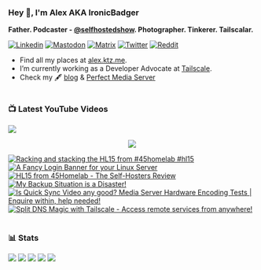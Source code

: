 ### Hey 👋, I'm Alex AKA IronicBadger

**Father. Podcaster - [@selfhostedshow](https://selfhosted.show/). Photographer. Tinkerer. Tailscalar.**

[![Linkedin](https://img.shields.io/badge/LinkedIn-0077B5?style=for-the-badge&logo=linkedin&logoColor=white)](https://www.linkedin.com/in/alex-kretzschmar)
[![Mastodon](https://img.shields.io/badge/-MASTODON-%232B90D9?style=for-the-badge&logo=mastodon&logoColor=white)](https://techhub.social/@ironicbadger)
[![Matrix](https://img.shields.io/badge/matrix-000000?style=for-the-badge&logo=Matrix&logoColor=white)](https://matrix.to/#/#self-hosted:matrix.org)
[![Twitter](https://img.shields.io/badge/Twitter-1DA1F2?style=for-the-badge&logo=twitter&logoColor=white)](https://twitter.com/IronicBadger)
[![Reddit](https://img.shields.io/badge/Reddit-FF4500?style=for-the-badge&logo=reddit&logoColor=white)](https://www.reddit.com/user/Ironicbadger)

- Find all my places at [alex.ktz.me](https://alex.ktz.me).
- I’m currently working as a Developer Advocate at [Tailscale](https://tailscale.com/).
- Check my 🖋 [blog](http://blog.ktz.me/) & [Perfect Media Server](https://perfectmediaserver.com/)

#

### 📺  Latest YouTube Videos
[<img src="https://custom-icon-badges.demolab.com/badge/-Subscribe%20For%20More-red?style=for-the-badge&logo=video&logoColor=white"/>](https://www.youtube.com/c/ktzsystems?sub_confirmation=1)

 <p align="center">
 <img src="https://user-images.githubusercontent.com/45159366/231567398-e4420e3d-2b98-4769-9243-b6d14aa2c1ef.png">
</p>

<!-- BEGIN YOUTUBE-CARDS -->
[![Racking and stacking the HL15 from #45homelab #hl15](https://ytcards.demolab.com/?id=9jGbUpXK5iM&title=Racking+and+stacking+the+HL15+from+%2345homelab+%23hl15&lang=en&timestamp=1701450024&background_color=%230d1117&title_color=%23ffffff&stats_color=%23dedede&max_title_lines=1&width=250&border_radius=5 "Racking and stacking the HL15 from #45homelab #hl15")](https://www.youtube.com/watch?v=9jGbUpXK5iM)
[![A Fancy Login Banner for your Linux Server](https://ytcards.demolab.com/?id=GPQ6k2GR17I&title=A+Fancy+Login+Banner+for+your+Linux+Server&lang=en&timestamp=1701395814&background_color=%230d1117&title_color=%23ffffff&stats_color=%23dedede&max_title_lines=1&width=250&border_radius=5 "A Fancy Login Banner for your Linux Server")](https://www.youtube.com/watch?v=GPQ6k2GR17I)
[![HL15 from 45Homelab - The Self-Hosters Review](https://ytcards.demolab.com/?id=FTWAWDxrbqE&title=HL15+from+45Homelab+-+The+Self-Hosters+Review&lang=en&timestamp=1700286277&background_color=%230d1117&title_color=%23ffffff&stats_color=%23dedede&max_title_lines=1&width=250&border_radius=5 "HL15 from 45Homelab - The Self-Hosters Review")](https://www.youtube.com/watch?v=FTWAWDxrbqE)
[![My Backup Situation is a Disaster!](https://ytcards.demolab.com/?id=dmOyELZMK4A&title=My+Backup+Situation+is+a+Disaster%21&lang=en&timestamp=1699155450&background_color=%230d1117&title_color=%23ffffff&stats_color=%23dedede&max_title_lines=1&width=250&border_radius=5 "My Backup Situation is a Disaster!")](https://www.youtube.com/watch?v=dmOyELZMK4A)
[![Is Quick Sync Video any good? Media Server Hardware Encoding Tests | Enquire within, help needed!](https://ytcards.demolab.com/?id=ceUIUyZwchY&title=Is+Quick+Sync+Video+any+good%3F+Media+Server+Hardware+Encoding+Tests+%7C+Enquire+within%2C+help+needed%21&lang=en&timestamp=1694374209&background_color=%230d1117&title_color=%23ffffff&stats_color=%23dedede&max_title_lines=1&width=250&border_radius=5 "Is Quick Sync Video any good? Media Server Hardware Encoding Tests | Enquire within, help needed!")](https://www.youtube.com/watch?v=ceUIUyZwchY)
[![Split DNS Magic with Tailscale - Access remote services from anywhere!](https://ytcards.demolab.com/?id=Uzcs97XcxiE&title=Split+DNS+Magic+with+Tailscale+-+Access+remote+services+from+anywhere%21&lang=en&timestamp=1683568420&background_color=%230d1117&title_color=%23ffffff&stats_color=%23dedede&max_title_lines=1&width=250&border_radius=5 "Split DNS Magic with Tailscale - Access remote services from anywhere!")](https://www.youtube.com/watch?v=Uzcs97XcxiE)
<!-- END YOUTUBE-CARDS -->
#

### 📊 Stats
![](https://github-profile-summary-cards.vercel.app/api/cards/profile-details?username=IronicBadger&theme=radical)
![](https://github-profile-summary-cards.vercel.app/api/cards/repos-per-language?username=IronicBadger&theme=radical)
![](https://github-profile-summary-cards.vercel.app/api/cards/most-commit-language?username=IronicBadger&theme=radical)
![](https://github-profile-summary-cards.vercel.app/api/cards/stats?username=IronicBadger&theme=radical)
![](https://github-profile-summary-cards.vercel.app/api/cards/productive-time?username=IronicBadger&theme=radical)

<!-- - 🔭 I’m currently working on ...
- 🌱 I’m currently learning ...
- 👯 I’m looking to collaborate on ...
- 🤔 I’m looking for help with ...
- 💬 Ask me about ... -->